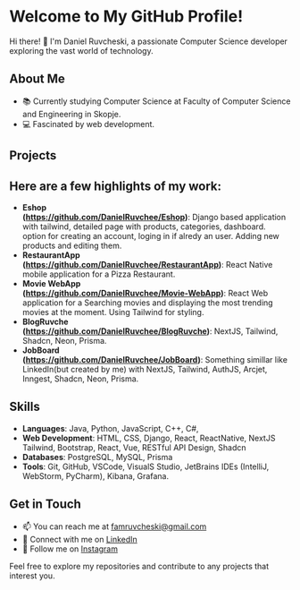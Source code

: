 # Welcome to My GitHub Profile!

Hi there! 👋 I'm Daniel Ruvcheski, a passionate Computer Science developer exploring the vast world of technology. 

## About Me

- 📚 Currently studying Computer Science at Faculty of Computer Science and Engineering in Skopje.
- 💻 Fascinated by web development.

## Projects

## Here are a few highlights of my work:<br>
- **Eshop**<br>
  **(https://github.com/DanielRuvchee/Eshop)**: Django based application with tailwind, detailed page with products, categories, dashboard.
  option for creating an account, loging in if alredy an user. Adding new products and editing them.
  <br>
- **RestaurantApp**<br>
  **(https://github.com/DanielRuvchee/RestaurantApp)**: React Native mobile application for a Pizza Restaurant.
  <br>
- **Movie WebApp**<br>
  **(https://github.com/DanielRuvchee/Movie-WebApp)**: React Web application for a Searching movies and displaying the most trending movies at the moment. Using Tailwind for styling.
  <br>
- **BlogRuvche**<br>
  **(https://github.com/DanielRuvchee/BlogRuvche)**: NextJS, Tailwind, Shadcn, Neon, Prisma.
  <br>
- **JobBoard**<br>
  **(https://github.com/DanielRuvchee/JobBoard)**: Something simillar like LinkedIn(but created by me) with NextJS, Tailwind, AuthJS, Arcjet, Inngest, Shadcn, Neon, Prisma.




  

## Skills

- **Languages**: Java, Python, JavaScript, C++, C#,
- **Web Development**: HTML, CSS, Django, React, ReactNative, NextJS Tailwind, Bootstrap, React, Vue, RESTful API Design, Shadcn
- **Databases**: PostgreSQL, MySQL, Prisma
- **Tools**: Git, GitHub, VSCode, VisualS Studio, JetBrains IDEs (IntelliJ, WebStorm, PyCharm), Kibana, Grafana.

## Get in Touch

- 📫 You can reach me at famruvcheski@gmail.com
- 💼 Connect with me on [LinkedIn](www.linkedin.com/in/daniel-ruvcheski-5031a6237)
- 📸 Follow me on [Instagram](https://www.instagram.com/danielruvchee/)

Feel free to explore my repositories and contribute to any projects that interest you. 
